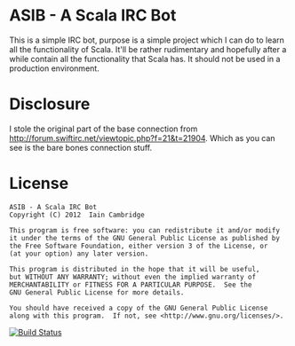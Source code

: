 ASIB - A Scala IRC Bot
======================

This is a simple IRC bot, purpose is a simple project which I can do to learn all the functionality
of Scala. It'll be rather rudimentary and hopefully after a while contain all the functionality
that Scala has. It should not be used in a production environment.

# Disclosure

I stole the original part of the base connection from
http://forum.swiftirc.net/viewtopic.php?f=21&t=21904. Which as you can see is the bare bones
connection stuff.

# License

	ASIB - A Scala IRC Bot
    Copyright (C) 2012  Iain Cambridge

    This program is free software: you can redistribute it and/or modify
    it under the terms of the GNU General Public License as published by
    the Free Software Foundation, either version 3 of the License, or
    (at your option) any later version.

    This program is distributed in the hope that it will be useful,
    but WITHOUT ANY WARRANTY; without even the implied warranty of
    MERCHANTABILITY or FITNESS FOR A PARTICULAR PURPOSE.  See the
    GNU General Public License for more details.

    You should have received a copy of the GNU General Public License
    along with this program.  If not, see <http://www.gnu.org/licenses/>.

[![Build Status](https://secure.travis-ci.org/icambridge/asib.png?branch=master)](http://travis-ci.org/icambridge/asib)
